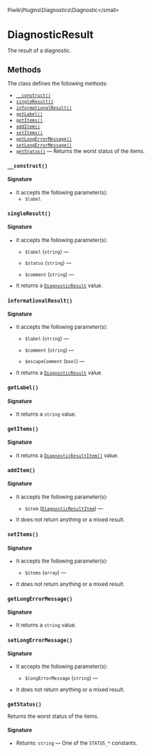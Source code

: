 <small>Piwik\Plugins\Diagnostics\Diagnostic\</small>

DiagnosticResult
================

The result of a diagnostic.

Methods
-------

The class defines the following methods:

- [`__construct()`](#__construct)
- [`singleResult()`](#singleresult)
- [`informationalResult()`](#informationalresult)
- [`getLabel()`](#getlabel)
- [`getItems()`](#getitems)
- [`addItem()`](#additem)
- [`setItems()`](#setitems)
- [`getLongErrorMessage()`](#getlongerrormessage)
- [`setLongErrorMessage()`](#setlongerrormessage)
- [`getStatus()`](#getstatus) &mdash; Returns the worst status of the items.

<a name="__construct" id="__construct"></a>
<a name="__construct" id="__construct"></a>
### `__construct()`

#### Signature

-  It accepts the following parameter(s):
    - `$label`
      

<a name="singleresult" id="singleresult"></a>
<a name="singleResult" id="singleResult"></a>
### `singleResult()`

#### Signature

-  It accepts the following parameter(s):
    - `$label` (`string`) &mdash;
      
    - `$status` (`string`) &mdash;
      
    - `$comment` (`string`) &mdash;
      
- It returns a [`DiagnosticResult`](../../../../Piwik/Plugins/Diagnostics/Diagnostic/DiagnosticResult.md) value.

<a name="informationalresult" id="informationalresult"></a>
<a name="informationalResult" id="informationalResult"></a>
### `informationalResult()`

#### Signature

-  It accepts the following parameter(s):
    - `$label` (`string`) &mdash;
      
    - `$comment` (`string`) &mdash;
      
    - `$escapeComment` (`bool`) &mdash;
      
- It returns a [`DiagnosticResult`](../../../../Piwik/Plugins/Diagnostics/Diagnostic/DiagnosticResult.md) value.

<a name="getlabel" id="getlabel"></a>
<a name="getLabel" id="getLabel"></a>
### `getLabel()`

#### Signature

- It returns a `string` value.

<a name="getitems" id="getitems"></a>
<a name="getItems" id="getItems"></a>
### `getItems()`

#### Signature

- It returns a [`DiagnosticResultItem[]`](../../../../Piwik/Plugins/Diagnostics/Diagnostic/DiagnosticResultItem.md) value.

<a name="additem" id="additem"></a>
<a name="addItem" id="addItem"></a>
### `addItem()`

#### Signature

-  It accepts the following parameter(s):
    - `$item` ([`DiagnosticResultItem`](../../../../Piwik/Plugins/Diagnostics/Diagnostic/DiagnosticResultItem.md)) &mdash;
      
- It does not return anything or a mixed result.

<a name="setitems" id="setitems"></a>
<a name="setItems" id="setItems"></a>
### `setItems()`

#### Signature

-  It accepts the following parameter(s):
    - `$items` (`array`) &mdash;
      
- It does not return anything or a mixed result.

<a name="getlongerrormessage" id="getlongerrormessage"></a>
<a name="getLongErrorMessage" id="getLongErrorMessage"></a>
### `getLongErrorMessage()`

#### Signature

- It returns a `string` value.

<a name="setlongerrormessage" id="setlongerrormessage"></a>
<a name="setLongErrorMessage" id="setLongErrorMessage"></a>
### `setLongErrorMessage()`

#### Signature

-  It accepts the following parameter(s):
    - `$longErrorMessage` (`string`) &mdash;
      
- It does not return anything or a mixed result.

<a name="getstatus" id="getstatus"></a>
<a name="getStatus" id="getStatus"></a>
### `getStatus()`

Returns the worst status of the items.

#### Signature


- *Returns:*  `string` &mdash;
    One of the `STATUS_*` constants.

